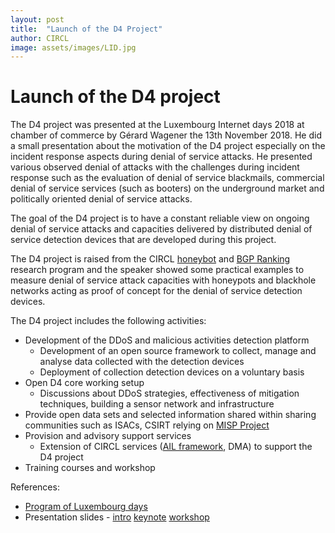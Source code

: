 ```yaml
---
layout: post
title:  "Launch of the D4 Project"
author: CIRCL
image: assets/images/LID.jpg
---
```


# Launch of the D4 project

The D4 project was presented at the Luxembourg Internet days 2018 at chamber of
commerce by Gérard Wagener the 13th November 2018. He did a small presentation
about the motivation of the D4 project especially on the incident response
aspects during denial of service attacks. He presented various observed
denial of attacks with the challenges during incident response such as
the evaluation of denial of service blackmails, commercial denial of service
services (such as booters) on the underground market and politically oriented denial of service
attacks.

The goal of the D4 project is to have a constant reliable view on ongoing
denial of service attacks and capacities delivered by distributed
denial of service detection devices that are developed during this project.

The D4 project is raised from the CIRCL [honeybot](https://www.circl.lu/pub/tr-16/) and [BGP Ranking](https://bgpranking.circl.lu/) research program and the
speaker showed some practical examples to measure denial of service attack
capacities with honeypots and blackhole networks acting as proof of concept
for the denial of service detection devices.

The D4 project includes the following activities:

- Development of the DDoS and malicious activities detection platform
    * Development of an open source framework to collect, manage and analyse data collected with the detection devices
    * Deployment of collection detection devices on a voluntary basis
- Open D4 core working setup
    * Discussions about DDoS strategies, effectiveness of mitigation techniques, building a sensor network and infrastructure 
- Provide open data sets and selected information shared within sharing communities such as ISACs, CSIRT relying on [MISP Project](https://www.misp-project.org/)
- Provision and advisory support services
    * Extension of CIRCL services ([AIL framework](https://github.com/CIRCL/AIL-framework), DMA) to support the D4 project
- Training courses and workshop


References:
-  [Program of Luxembourg days](http://www.luxembourg-internet-days.com/program-2018/)
-  Presentation slides - [intro](/assets/d4-intro.pdf) [keynote](/assets/lids-keynote.pdf) [workshop](/assets/lids-workshop.pdf)

